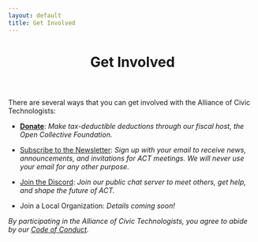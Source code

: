 ```yaml
---
layout: default
title: Get Involved
---
```


<header class="page-header">
  <h1 class="page-title">Get Involved</h1>
</header>

There are several ways that you can get involved with the Alliance of Civic Technologists:

* [**Donate**](https://opencollective.com/act-fund): _Make tax-deductible deductions through our fiscal host, the Open Collective Foundation._

* [Subscribe to the Newsletter](https://eepurl.com/ithxXU): _Sign up with your email to receive news, announcements, and invitations for ACT meetings. We will never use your email for any other purpose._

* [Join the Discord](https://discord.gg/rBZZugJUC8): _Join our public chat server to meet others, get help, and shape the future of ACT._

* Join a Local Organization: _Details coming soon!_

_By participating in the Alliance of Civic Technologists, you agree to abide by our [Code of Conduct](/code-of-conduct)._
